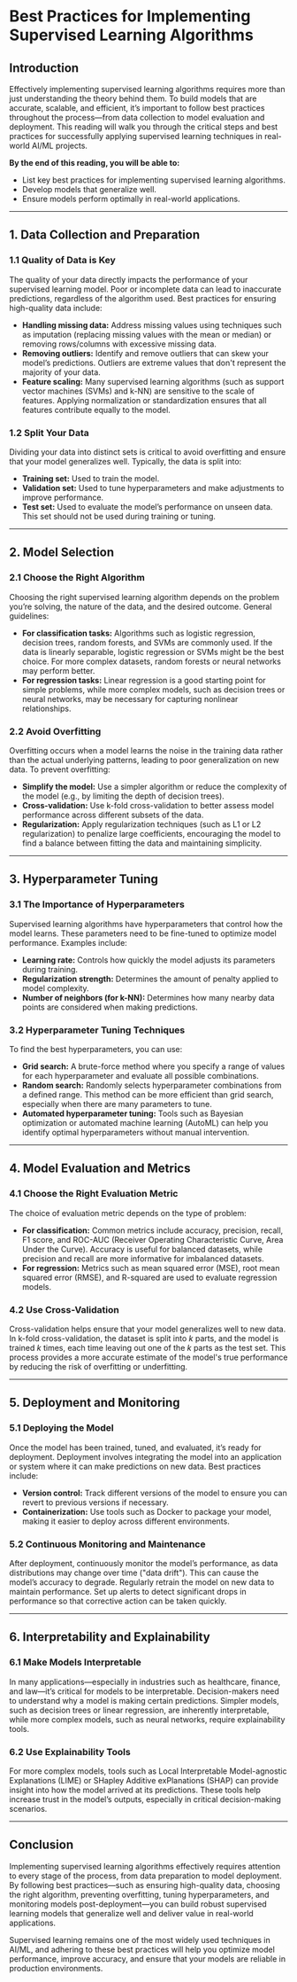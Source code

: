 # Best Practices for Implementing Supervised Learning Algorithms

## Introduction

Effectively implementing supervised learning algorithms requires more than just understanding the theory behind them. To build models that are accurate, scalable, and efficient, it’s important to follow best practices throughout the process—from data collection to model evaluation and deployment. This reading will walk you through the critical steps and best practices for successfully applying supervised learning techniques in real-world AI/ML projects.

**By the end of this reading, you will be able to:**

- List key best practices for implementing supervised learning algorithms.
- Develop models that generalize well.
- Ensure models perform optimally in real-world applications.

---

## 1. Data Collection and Preparation

### 1.1 Quality of Data is Key

The quality of your data directly impacts the performance of your supervised learning model. Poor or incomplete data can lead to inaccurate predictions, regardless of the algorithm used. Best practices for ensuring high-quality data include:

- **Handling missing data:** Address missing values using techniques such as imputation (replacing missing values with the mean or median) or removing rows/columns with excessive missing data.
- **Removing outliers:** Identify and remove outliers that can skew your model’s predictions. Outliers are extreme values that don't represent the majority of your data.
- **Feature scaling:** Many supervised learning algorithms (such as support vector machines (SVMs) and k-NN) are sensitive to the scale of features. Applying normalization or standardization ensures that all features contribute equally to the model.

### 1.2 Split Your Data

Dividing your data into distinct sets is critical to avoid overfitting and ensure that your model generalizes well. Typically, the data is split into:

- **Training set:** Used to train the model.
- **Validation set:** Used to tune hyperparameters and make adjustments to improve performance.
- **Test set:** Used to evaluate the model’s performance on unseen data. This set should not be used during training or tuning.

---

## 2. Model Selection

### 2.1 Choose the Right Algorithm

Choosing the right supervised learning algorithm depends on the problem you’re solving, the nature of the data, and the desired outcome. General guidelines:

- **For classification tasks:** Algorithms such as logistic regression, decision trees, random forests, and SVMs are commonly used. If the data is linearly separable, logistic regression or SVMs might be the best choice. For more complex datasets, random forests or neural networks may perform better.
- **For regression tasks:** Linear regression is a good starting point for simple problems, while more complex models, such as decision trees or neural networks, may be necessary for capturing nonlinear relationships.

### 2.2 Avoid Overfitting

Overfitting occurs when a model learns the noise in the training data rather than the actual underlying patterns, leading to poor generalization on new data. To prevent overfitting:

- **Simplify the model:** Use a simpler algorithm or reduce the complexity of the model (e.g., by limiting the depth of decision trees).
- **Cross-validation:** Use k-fold cross-validation to better assess model performance across different subsets of the data.
- **Regularization:** Apply regularization techniques (such as L1 or L2 regularization) to penalize large coefficients, encouraging the model to find a balance between fitting the data and maintaining simplicity.

---

## 3. Hyperparameter Tuning

### 3.1 The Importance of Hyperparameters

Supervised learning algorithms have hyperparameters that control how the model learns. These parameters need to be fine-tuned to optimize model performance. Examples include:

- **Learning rate:** Controls how quickly the model adjusts its parameters during training.
- **Regularization strength:** Determines the amount of penalty applied to model complexity.
- **Number of neighbors (for k-NN):** Determines how many nearby data points are considered when making predictions.

### 3.2 Hyperparameter Tuning Techniques

To find the best hyperparameters, you can use:

- **Grid search:** A brute-force method where you specify a range of values for each hyperparameter and evaluate all possible combinations.
- **Random search:** Randomly selects hyperparameter combinations from a defined range. This method can be more efficient than grid search, especially when there are many parameters to tune.
- **Automated hyperparameter tuning:** Tools such as Bayesian optimization or automated machine learning (AutoML) can help you identify optimal hyperparameters without manual intervention.

---

## 4. Model Evaluation and Metrics

### 4.1 Choose the Right Evaluation Metric

The choice of evaluation metric depends on the type of problem:

- **For classification:** Common metrics include accuracy, precision, recall, F1 score, and ROC-AUC (Receiver Operating Characteristic Curve, Area Under the Curve). Accuracy is useful for balanced datasets, while precision and recall are more informative for imbalanced datasets.
- **For regression:** Metrics such as mean squared error (MSE), root mean squared error (RMSE), and R-squared are used to evaluate regression models.

### 4.2 Use Cross-Validation

Cross-validation helps ensure that your model generalizes well to new data. In k-fold cross-validation, the dataset is split into *k* parts, and the model is trained *k* times, each time leaving out one of the *k* parts as the test set. This process provides a more accurate estimate of the model's true performance by reducing the risk of overfitting or underfitting.

---

## 5. Deployment and Monitoring

### 5.1 Deploying the Model

Once the model has been trained, tuned, and evaluated, it’s ready for deployment. Deployment involves integrating the model into an application or system where it can make predictions on new data. Best practices include:

- **Version control:** Track different versions of the model to ensure you can revert to previous versions if necessary.
- **Containerization:** Use tools such as Docker to package your model, making it easier to deploy across different environments.

### 5.2 Continuous Monitoring and Maintenance

After deployment, continuously monitor the model’s performance, as data distributions may change over time ("data drift"). This can cause the model’s accuracy to degrade. Regularly retrain the model on new data to maintain performance. Set up alerts to detect significant drops in performance so that corrective action can be taken quickly.

---

## 6. Interpretability and Explainability

### 6.1 Make Models Interpretable

In many applications—especially in industries such as healthcare, finance, and law—it’s critical for models to be interpretable. Decision-makers need to understand why a model is making certain predictions. Simpler models, such as decision trees or linear regression, are inherently interpretable, while more complex models, such as neural networks, require explainability tools.

### 6.2 Use Explainability Tools

For more complex models, tools such as Local Interpretable Model-agnostic Explanations (LIME) or SHapley Additive exPlanations (SHAP) can provide insight into how the model arrived at its predictions. These tools help increase trust in the model’s outputs, especially in critical decision-making scenarios.

---

## Conclusion

Implementing supervised learning algorithms effectively requires attention to every stage of the process, from data preparation to model deployment. By following best practices—such as ensuring high-quality data, choosing the right algorithm, preventing overfitting, tuning hyperparameters, and monitoring models post-deployment—you can build robust supervised learning models that generalize well and deliver value in real-world applications.

Supervised learning remains one of the most widely used techniques in AI/ML, and adhering to these best practices will help you optimize model performance, improve accuracy, and ensure that your models are reliable in production environments.